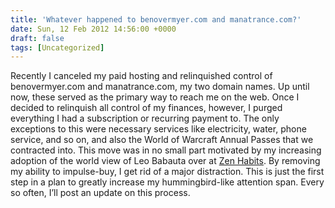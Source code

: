 ```yaml
---
title: 'Whatever happened to benovermyer.com and manatrance.com?'
date: Sun, 12 Feb 2012 14:56:00 +0000
draft: false
tags: [Uncategorized]
---
```


Recently I canceled my paid hosting and relinquished control of benovermyer.com and manatrance.com, my two domain names. Up until now, these served as the primary way to reach me on the web. Once I decided to relinquish all control of my finances, however, I purged everything I had a subscription or recurring payment to. The only exceptions to this were necessary services like electricity, water, phone service, and so on, and also the World of Warcraft Annual Passes that we contracted into. This move was in no small part motivated by my increasing adoption of the world view of Leo Babauta over at [Zen Habits](http://www.zenhabits.net/). By removing my ability to impulse-buy, I get rid of a major distraction. This is just the first step in a plan to greatly increase my hummingbird-like attention span. Every so often, I’ll post an update on this process.